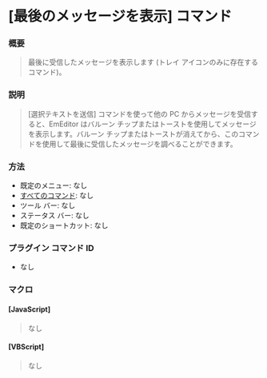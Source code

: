 # \[最後のメッセージを表示\] コマンド

### 概要

> 最後に受信したメッセージを表示します (トレイ アイコンのみに存在するコマンド)。

### 説明

> \[選択テキストを送信\] コマンドを使って他の PC からメッセージを受信すると、EmEditor はバルーン チップまたはトーストを使用してメッセージを表示します。バルーン チップまたはトーストが消えてから、このコマンドを使用して最後に受信したメッセージを調べることができます。

### 方法

- 既定のメニュー: なし
- [すべてのコマンド](../../glossary/allcommands): なし
- ツール バー: なし
- ステータス バー: なし
- 既定のショートカット: なし

### プラグイン コマンド ID

- なし

### マクロ

#### \[JavaScript\]

> なし

#### \[VBScript\]

> なし
